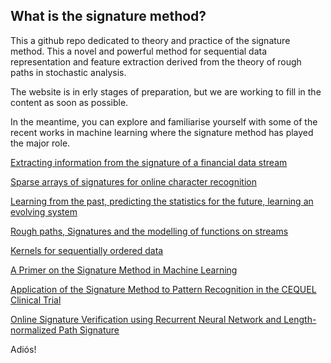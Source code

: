 ## What is the signature method?

This a github repo dedicated to theory and practice of the signature method. This a novel and powerful method for sequential data representation and feature extraction derived from the theory of rough paths in stochastic analysis. 

The website is in erly stages of preparation, but we are working to fill in the content as soon as possible.

In the meantime, you can explore and familiarise yourself with some of the recent works in machine learning where the signature method has played the major role.

<a href="https://arxiv.org/pdf/1307.7244.pdf" target="_blank">Extracting information from the signature of a financial data stream</a>


<a href="https://arxiv.org/pdf/1308.0371.pdf" target="_blank">Sparse arrays of signatures for online character recognition</a>


<a href="https://arxiv.org/pdf/1309.0260.pdf" target="_blank">Learning from the past, predicting the statistics for the future, learning an evolving system</a>

<a href="https://arxiv.org/pdf/1405.4537.pdf" target="_blank">Rough paths, Signatures and the modelling of functions on streams</a>


<a href="https://arxiv.org/pdf/1601.08169.pdf" target="_blank">Kernels for sequentially ordered data</a>


<a href="https://arxiv.org/pdf/1603.03788.pdf" target="_blank">A Primer on the Signature Method in Machine Learning</a>

<a href="https://arxiv.org/pdf/1606.02074.pdf" target="_blank">Application of the Signature Method to Pattern Recognition in the CEQUEL Clinical Trial</a>

<a href="https://arxiv.org/pdf/1705.06849.pdf" target="_blank">Online Signature Verification using Recurrent Neural Network and Length-normalized Path Signature</a>



Adiós!




